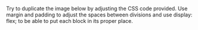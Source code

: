 Try to duplicate the image below by adjusting the CSS code provided. Use margin and padding to adjust the spaces between divisions and use display: flex; to be able to put each block in its proper place.